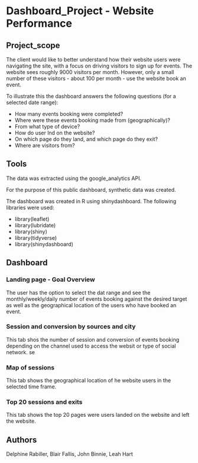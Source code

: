 # Dashboard_Project - Website Performance

## Project_scope

The client would like to better understand how their website users were navigating the site, with a focus on driving visitors 
to sign up for events. The website sees roughly 9000 visitors per month. However, only a small number of these visitors - 
about 100 per month - use the website book an event.

To illustrate this the dashboard answers the following questions (for a selected date range): 
  - How many events booking were completed?
  - Where were these events booking made from (geographically)?
  - From what type of device?
  - How do user lnd on the website?
  - On which page do they land, and which page do they exit?
  - Where are visitors from?

## Tools

The data was extracted using the google_analytics API.

For the purpose of this public dashboard, synthetic data was created. 

The dashboard was created in R using shinydashboard. The following libraries were used: 
- library(leaflet)
- library(lubridate)
- library(shiny)
- library(tidyverse)
- library(shinydashboard)

## Dashboard
### Landing page - Goal Overview
The user has the option to select the dat range and see the monthly/weekly/daily number of events booking against the desired target as well as the geographical location of the users who have booked an event. 

### Session and conversion by sources and city
This tab shos the number of session and conversion of events booking depending on the channel used to access the websit or type of social network. se

### Map of sessions
This tab shows the geographical location of he website users in the selected time frame. 

### Top 20 sessions and exits
This tab shows the top 20 pages were users landed on the website and left the website. 

## Authors
Delphine Rabiller, Blair Fallis, John Binnie, Leah Hart
